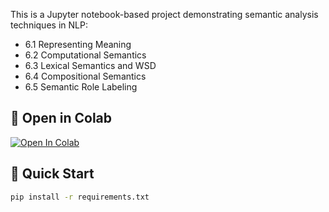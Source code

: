 This is a Jupyter notebook-based project demonstrating semantic analysis techniques in NLP:

- 6.1 Representing Meaning
- 6.2 Computational Semantics
- 6.3 Lexical Semantics and WSD
- 6.4 Compositional Semantics
- 6.5 Semantic Role Labeling

## 🔗 Open in Colab
[![Open In Colab](https://colab.research.google.com/assets/colab-badge.svg)](https://colab.research.google.com/github/your-username/your-repo/blob/main/semantic_analysis_toolkit.ipynb)

## 🚀 Quick Start

```bash
pip install -r requirements.txt
